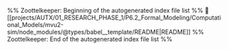 %% Zoottelkeeper: Beginning of the autogenerated index file list  %%
📄 [[projects/AUTX/01_RESEARCH_PHASE_1/P6.2_Formal_Modeling/Computational_Models/mvu2-sim/node_modules/@types/babel__template/README|README]]
%% Zoottelkeeper: End of the autogenerated index file list  %%
